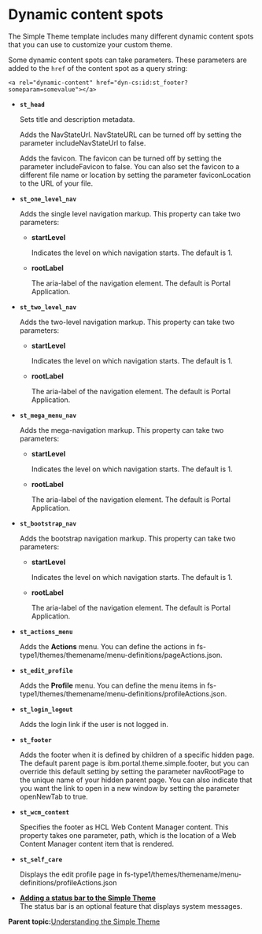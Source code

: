 # Dynamic content spots 

The Simple Theme template includes many different dynamic content spots that you can use to customize your custom theme.

Some dynamic content spots can take parameters. These parameters are added to the `href` of the content spot as a query string:

```
<a rel="dynamic-content" href="dyn-cs:id:st_footer?someparam=somevalue"></a>
```

-   **`st_head`**

    Sets title and description metadata.

    Adds the NavStateUrl. NavStateURL can be turned off by setting the parameter includeNavStateUrl to false.

    Adds the favicon. The favicon can be turned off by setting the parameter includeFavicon to false. You can also set the favicon to a different file name or location by setting the parameter faviconLocation to the URL of your file.

-   **`st_one_level_nav`**

    Adds the single level navigation markup. This property can take two parameters:

    -   **startLevel**

        Indicates the level on which navigation starts. The default is 1.

    -   **rootLabel**

        The aria-label of the navigation element. The default is Portal Application.

-   **`st_two_level_nav`**

    Adds the two-level navigation markup. This property can take two parameters:

    -   **startLevel**

        Indicates the level on which navigation starts. The default is 1.

    -   **rootLabel**

        The aria-label of the navigation element. The default is Portal Application.

-   **`st_mega_menu_nav`**

    Adds the mega-navigation markup. This property can take two parameters:

    -   **startLevel**

        Indicates the level on which navigation starts. The default is 1.

    -   **rootLabel**

        The aria-label of the navigation element. The default is Portal Application.

-   **`st_bootstrap_nav`**

    Adds the bootstrap navigation markup. This property can take two parameters:

    -   **startLevel**

        Indicates the level on which navigation starts. The default is 1.

    -   **rootLabel**

        The aria-label of the navigation element. The default is Portal Application.

-   **`st_actions_menu`**

    Adds the **Actions** menu. You can define the actions in fs-type1/themes/themename/menu-definitions/pageActions.json.

-   **`st_edit_profile`**

    Adds the **Profile** menu. You can define the menu items in fs-type1/themes/themename/menu-definitions/profileActions.json.

-   **`st_login_logout`**

    Adds the login link if the user is not logged in.

-   **`st_footer`**

    Adds the footer when it is defined by children of a specific hidden page. The default parent page is ibm.portal.theme.simple.footer, but you can override this default setting by setting the parameter navRootPage to the unique name of your hidden parent page. You can also indicate that you want the link to open in a new window by setting the parameter openNewTab to true.

-   **`st_wcm_content`**

    Specifies the footer as HCL Web Content Manager content. This property takes one parameter, path, which is the location of a Web Content Manager content item that is rendered.

-   **`st_self_care`**

    Displays the edit profile page in fs-type1/themes/themename/menu-definitions/profileActions.json


-   **[Adding a status bar to the Simple Theme ](../dev-theme/themeopt_themedev_statusbar_2.md)**  
The status bar is an optional feature that displays system messages.

**Parent topic:**[Understanding the Simple Theme ](../dev-theme/themeopt_themedev_simpletheme.md)

